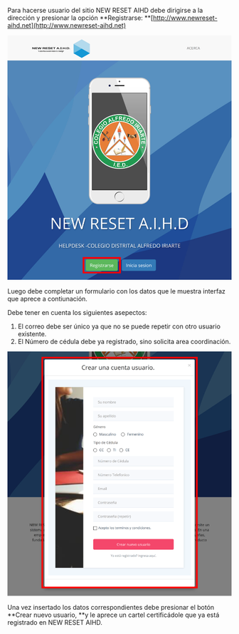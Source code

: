 Para hacerse usuario del sitio NEW RESET AIHD debe dirigirse a la dirección y presionar la opción **Registrarse: **[http://www.newreset-aihd.net](http://www.newreset-aihd.net)

![](/assets/01IngresarRegistrar.png)

Luego debe completar un formulario con los datos que le muestra interfaz que aprece a contiunación.

Debe tener en cuenta los siguientes asepectos:

1. El correo debe ser único ya que no se puede repetir con otro usuario existente.
2. El Número de cédula debe ya registrado, sino solicita area coordinación.

![](/assets/02IngresarFormularioNuevoUsuario.png)

Una vez insertado los datos correspondientes debe presionar el botón **Crear nuevo usuario, **y le aprece un cartel certificádole que ya está registrado en NEW RESET AIHD.

